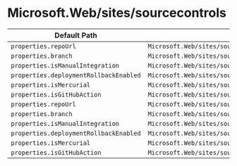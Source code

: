 # Microsoft.Web/sites/sourcecontrols

| Default Path | Alias |
|---|---|
| `properties.repoUrl` | `Microsoft.Web/sites/sourcecontrols/web.repoUrl` |
| `properties.branch` | `Microsoft.Web/sites/sourcecontrols/web.branch` |
| `properties.isManualIntegration` | `Microsoft.Web/sites/sourcecontrols/web.isManualIntegration` |
| `properties.deploymentRollbackEnabled` | `Microsoft.Web/sites/sourcecontrols/web.deploymentRollbackEnabled` |
| `properties.isMercurial` | `Microsoft.Web/sites/sourcecontrols/web.isMercurial` |
| `properties.isGitHubAction` | `Microsoft.Web/sites/sourcecontrols/web.isGitHubAction` |
| `properties.repoUrl` | `Microsoft.Web/sites/sourcecontrols/repoUrl` |
| `properties.branch` | `Microsoft.Web/sites/sourcecontrols/branch` |
| `properties.isManualIntegration` | `Microsoft.Web/sites/sourcecontrols/isManualIntegration` |
| `properties.deploymentRollbackEnabled` | `Microsoft.Web/sites/sourcecontrols/deploymentRollbackEnabled` |
| `properties.isMercurial` | `Microsoft.Web/sites/sourcecontrols/isMercurial` |
| `properties.isGitHubAction` | `Microsoft.Web/sites/sourcecontrols/isGitHubAction` |

